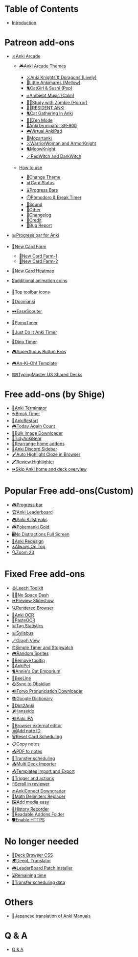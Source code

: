 # Table of Contents

- [Introduction](intro.md)

# Patreon add-ons

- [⚔️Anki Arcade](AnkiArcade/Home.md)
  - [🎮️Anki Arcade Themes](AnkiArcade/themes/00-index.md)
    - [⚔Anki Knights & Doragons (Lively)](AnkiArcade/themes/01-anki-knights--doragons.md)
    - [💎Little Ankimares (Mellow)](AnkiArcade/themes/02-little-ankimares.md)
    - [🐈CatGirl & Sushi (Pop)](AnkiArcade/themes/03-catgirl--sushi.md)
    - [⭐Ambiebt Music (Calm)](AnkiArcade/themes/04-ambiebt-music.md)
    - [🧟‍♀Study with Zombie (Horror)](AnkiArcade/themes/05-study-with-zombie.md)
    - [🧟‍♀RESIDENT ANKI](AnkiArcade/themes/06-resident-anki.md)
    - [🐈️Cat Gathering in Anki](AnkiArcade/themes/07-️cat-gathering-in-anki.md)
    - [🧘‍♀️Zen Mode](AnkiArcade/themes/08-️zen-mode.md)
    - [🤖AnkiTerminator SR-800](AnkiArcade/themes/09-ankiterminator-sr-800.md)
    - [🎮Virtual AnkiPad](AnkiArcade/themes/10-virtual-ankipad.md)
    - [🎵Mozartanki](AnkiArcade/themes/11-mozartanki.md)
    - [⚔WarriorWoman and ArmorKnight](AnkiArcade/themes/12-warriorwoman.md)
    - [🐈MeowKnight](AnkiArcade/themes/13-meowknight.md)
    - [🪄RedWitch and DarkWitch](AnkiArcade/themes/14-redwitch.md)

  - [How to use](AnkiArcade/how-to-use.md)
    - [🎨Change Theme](AnkiArcade/02.-Change-Theme.md)
    - [📊Card Status](AnkiArcade/03.-Card-status.md)
    - [⌛️Progress Bars](AnkiArcade/04.-Progress-Bars.md)
    - [⏱️Pomodoro & Break Timer](AnkiArcade/05.-Pomodoro-&-Break-Timer.md)
    - [🎵Sound](AnkiArcade/06.-Sound.md)
    - [📂Other](AnkiArcade/08.-Other.md)
    - [📝Changelog](AnkiArcade/09.-Changelog.md)
    - [💖Credit](AnkiArcade/98.-Credit.md)
    - [🚨Bug Report](AnkiArcade/99.-Bug-Report.md)

- [📊Progress bar for Anki](progress-bar-for-anki.md)

- [🌱New Card Farm](new-card-farm/new-card-farm.md)
  - [🌱New Card Farm-1](new-card-farm/new-card-farm-01.md)
  - [🌱New Card Farm-2](new-card-farm/new-card-farm-02.md)

- [📅New Card Heatmap](new-card-heatmap.md)
- [🎖️additional animation coins](additional-animation-coins.md)
- [🎨Top toolbar icons](top-toolbar-icons.md)
- [🔫Doomanki](doomanki.md)
- [🕶️EaseScouter](easescouter.md)
- [🍅PomoTimer](pomotimer.md)<!--🟢-->
- [🍅Just Do It Anki Timer](just-anki-timer.md)
- [🦖Dino Timer](dino-timer.md)
- [🎮Superfluous Button Bros](superfluous-button-bros.md)

- [🎮An-Ki-Oh! Template](an-ki-oh.md)
- [⌨TypingMaster US Shared Decks](typingmaster-us-keyboard.md)

# Free add-ons (by Shige)

- [🤖Anki Terminator](AnkiTerminator/anki_terminator_00.md)<!--🟢-->
- [☕Break Timer](break-timer.md)
- [🔂AnkiRestart](ankirestart.md)
- [🎮Today Again Count](today-again-count.md)
- [🦾Bulk Image Downloader](bulk-image-downloader.md)
- [🐻TidyAnkiBear](tidyankibear.md)
- [📌Rearrange home addons](rearrange-home-addons.md)
- [📱Anki Discord Sidebar](anki-discord-sidebar.md)
- [🖌️Auto Highlight Cloze in Browser](auto-highlight-cloze-in-browser.md)
- [🖍️Review Highlighter](review-highlighter.md)
- [⏩️Skip Anki home and deck overview](skip-anki-home-and-deck-overview.md)


# Popular Free add-ons(Custom)
- [🎮Progress bar](progress-bar.md)
- [🏆Anki Leaderboard](anki-leaderboard.md)
- [🎮Anki Killstreaks](anki-killstreaks.md)
- [🎮Pokemanki Gold](pokemanki-gold.md)
- [🖥️No Distractions Full Screen](no-distractions-full-screen.md)
- [🎨Anki Redesign](anki-redesign.md)
- [🔝Always On Top](always-on-top.md)
- [🔍Zoom 23](zoom-23.md)

# Fixed Free add-ons

- [🩸Leech Toolkit]()
- [🏃🏻No Space Dash]()
- [⏩Preview Slideshow]()
- [🔍Rendered Browser]()
- [📸Anki OCR]()
- [📸PasteOCR]()
- [📊Tag Statistics]()
- [📊Syllabus]()
- [🪄Graph View]()
- [⏰️Simple Timer and Stopwatch]()
- [🎮Random Sprites]()
- [👻Remove tooltip]()
- [🐤AnkiPet]()
- [🐈️Annie's Cat Emporium]()
- [🐝BeeLine]()
- [🪨Sync to Obsidian]()
- [🔊Forvo Pronunciation Downloader]()
- [📚Google Dictionary]()
- [🐼Dict2Anki]()
- [🌶️Hanseido]()
- [🔊Anki IPA]()
- [📝Browser external editor]()
- [🆔Add note ID]()
- [🗑️Reset Card Scheduling]()
- [📋Copy notes]()
- [📥PDF to notes]()
- [🚚Transfer scheduling]()
- [📥Multi Deck Importer]()
- [📤Templates Import and Export]()
- [🔗Trigger and actions]()
- [🖱️Scroll in reviewer]()
- [🔙AnkiConect Downgrader]()
- [🧮Math Delimiters Replacer]()
- [🖼️Add media easy]()
- [💾History Recorder]()
- [📂Readable Addons Folder]()
- [🛡️Enable HTTPS]()

# No longer needed
- [🎨Deck Browser CSS]()
- [🌍DeepL Translator]()
- [🎮️LeaderBoard Patch Installer]()
- [⌛️Remaining time]()
- [🚚Transfer scheduling data]()

# Others
- [📖Japanese translation of Anki Manuals](anki_manuals_jp.md)

# Q & A
- [Q & A]()




<!-- 

# Free add-ons (by Shige)

- [🤖Anki Terminator](AnkiTerminator/anki_terminator_00.md)
- [☕Break Timer](break-timer.md)
- [🔂AnkiRestart](ankirestart.md)
- [🎮Today Again Count](today-again-count.md)
- [🦾Bulk Image Downloader](bulk-image-downloader.md)
- [🐻TidyAnkiBear](tidyankibear.md)
- [📌Rearrange home addons](rearrange-home-addons.md)
- [📱Anki Discord Sidebar](anki-discord-sidebar.md)
- [🖌️Auto Highlight Cloze in Browser](auto-highlight-cloze-in-browser.md)
- [🖍️Review Highlighter](review-highlighter.md)
- [⏩️Skip Anki home and deck overview](skip-anki-home-and-deck-overview.md)


# Popular Free add-ons(Custom)
- [🎮Progress bar](progress-bar.md)
- [🏆Anki Leaderboard](anki-leaderboard.md)
- [🎮Anki Killstreaks](anki-killstreaks.md)
- [🎮Pokemanki Gold](pokemanki-gold.md)
- [🖥️No Distractions Full Screen](no-distractions-full-screen.md)
- [🎨Anki Redesign](anki-redesign.md)
- [🔝Always On Top](always-on-top.md)
- [🔍Zoom 23](zoom-23.md)


# Fixed Free add-ons

- [🩸Leech Toolkit](leech-toolkit.md)
- [🏃🏻No Space Dash](no-space-dash.md)
- [⏩Preview Slideshow](preview-slideshow.md)
- [🔍Rendered Browser](rendered-browser.md)
- [📸Anki OCR](anki-ocr.md)
- [📸PasteOCR](pasteocr.md)
- [📊Tag Statistics](tag-statistics.md)
- [📊Syllabus](syllabus.md)
- [🪄Graph View](graph-view.md)
- [⏰️Simple Timer and Stopwatch](simple-timer-and-stopwatch.md)
- [🎮Random Sprites](random-sprites.md)
- [👻Remove tooltip](remove-tooltip.md)
- [🐤AnkiPet](ankipet.md)
- [🐈️Annie's Cat Emporium](annies-cat-emporium.md)
- [🐝BeeLine](beeline.md)
- [🪨Sync to Obsidian](sync-to-obsidian.md)
- [🔊Forvo Pronunciation Downloader](forvo-pronunciation-downloader.md)
- [📚Google Dictionary](google-dictionary.md)
- [🐼Dict2Anki](dict2anki.md)
- [🌶️Hanseido](hanseido.md)
- [🔊Anki IPA](anki-ipa.md)
- [📝Browser external editor](browser-external-editor.md)
- [🆔Add note ID](add-note-id.md)
- [🗑️Reset Card Scheduling](reset-card-scheduling.md)
- [📋Copy notes](copy-notes.md)
- [📥PDF to notes](pdf-to-notes.md)
- [📥Multi Deck Importer](multi-deck-importer.md)
- [📤Templates Import and Export](templates-import-and-export.md)
- [🔗Trigger and actions](trigger-and-actions.md)
- [🖱️Scroll in reviewer](scroll-in-reviewer.md)
- [🔙AnkiConect Downgrader](ankiconect-downgrader.md)
- [🧮Math Delimiters Replacer](math-delimiters-replacer.md)
- [🖼️Add media easy](add-media-easy.md)
- [💾History Recorder](history-recorder.md)
- [📂Readable Addons Folder](readable-addons-folder.md)
- [🛡️Enable HTTPS](enable-https.md)

# No longer needed
- [🎨Deck Browser CSS](deck-browser-css.md)
- [🌍DeepL Translator](deepl-translator.md)
- [🎮️LeaderBoard Patch Installer](leaderboard-patch-installer.md)
- [⌛️Remaining time](remaining-time.md)
- [🚚Transfer scheduling data](transfer-scheduling-data.md)

# Others
- [📖Japanese translation of Anki Manuals](anki_manuals_jp.md)

# Q & A
- [Q & A](q--a.md)


 -->
